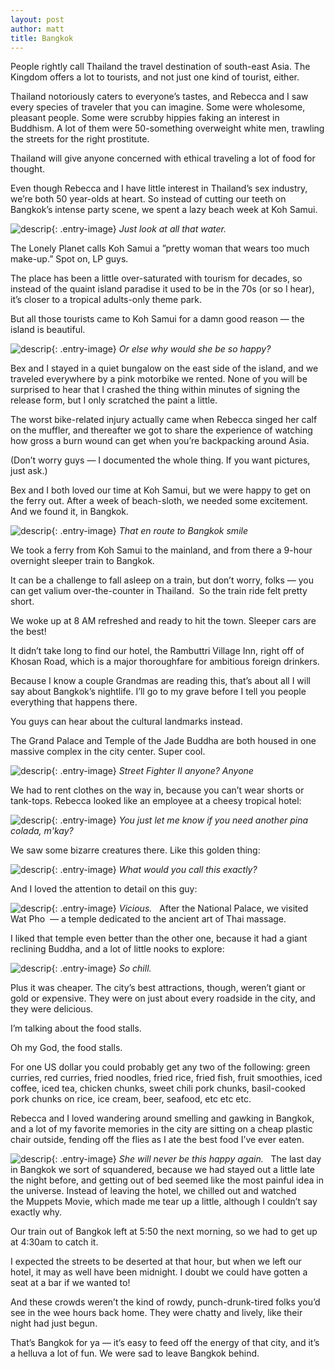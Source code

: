 ```yaml
---
layout: post
author: matt
title: Bangkok
---
```


People rightly call Thailand the travel destination of south-east Asia. The Kingdom offers a lot to tourists, and not just one kind of tourist, either.

Thailand notoriously caters to everyone’s tastes, and Rebecca and I saw every species of traveler that you can imagine. Some were wholesome, pleasant people. Some were scrubby hippies faking an interest in Buddhism. A lot of them were 50-something overweight white men, trawling the streets for the right prostitute.

Thailand will give anyone concerned with ethical traveling a lot of food for thought.

Even though Rebecca and I have little interest in Thailand’s sex industry, we’re both 50 year-olds at heart. So instead of cutting our teeth on Bangkok’s intense party scene, we spent a lazy beach week at Koh Samui.

![descrip](/assets/images/travel-pics/Bangkok-Koh-Samui/ThailandOne-pic1.jpg){: .entry-image}
*Just look at all that water.*

The Lonely Planet calls Koh Samui a ”pretty woman that wears too much make-up.” Spot on, LP guys.

The place has been a little over-saturated with tourism for decades, so instead of the quaint island paradise it used to be in the 70s (or so I hear), it’s closer to a tropical adults-only theme park.

But all those tourists came to Koh Samui for a damn good reason — the island is beautiful.

![descrip](/assets/images/travel-pics/Bangkok-Koh-Samui/ThailandOne-pic2.jpg){: .entry-image}
*Or else why would she be so happy?*

Bex and I stayed in a quiet bungalow on the east side of the island, and we traveled everywhere by a pink motorbike we rented.
None of you will be surprised to hear that I crashed the thing within minutes of signing the release form, but I only scratched the paint a little.

The worst bike-related injury actually came when Rebecca singed her calf on the muffler, and thereafter we got to share the experience of watching how gross a burn wound can get when you’re backpacking around Asia.

(Don’t worry guys — I documented the whole thing. If you want pictures, just ask.)

Bex and I both loved our time at Koh Samui, but we were happy to get on the ferry out. After a week of beach-sloth, we needed some excitement. And we found it, in Bangkok.

![descrip](/assets/images/travel-pics/Bangkok-Koh-Samui/ThailandOne-pic3.jpg){: .entry-image}
*That en route to Bangkok smile*

We took a ferry from Koh Samui to the mainland, and from there a 9-hour overnight sleeper train to Bangkok.

It can be a challenge to fall asleep on a train, but don’t worry, folks — you can get valium over-the-counter in Thailand.  So the train ride felt pretty short.

We woke up at 8 AM refreshed and ready to hit the town. Sleeper cars are the best!

It didn’t take long to find our hotel, the Rambuttri Village Inn, right off of Khosan Road, which is a major thoroughfare for ambitious foreign drinkers.

Because I know a couple Grandmas are reading this, that’s about all I will say about Bangkok’s nightlife. I’ll go to my grave before I tell you people everything that happens there.

You guys can hear about the cultural landmarks instead.

The Grand Palace and Temple of the Jade Buddha are both housed in one massive complex in the city center. Super cool.

![descrip](/assets/images/travel-pics/Bangkok-Koh-Samui/ThailandOne-pic4.jpg){: .entry-image}
*Street Fighter II anyone? Anyone*

We had to rent clothes on the way in, because you can’t wear shorts or tank-tops. Rebecca looked like an employee at a cheesy tropical hotel:

![descrip](/assets/images/travel-pics/Bangkok-Koh-Samui/ThailandOne-pic5.jpg){: .entry-image}
*You just let me know if you need another pina colada, m'kay?*

We saw some bizarre creatures there. Like this golden thing:

![descrip](/assets/images/travel-pics/Bangkok-Koh-Samui/ThailandOne-pic6.jpg){: .entry-image}
*What would you call this exactly?*

And I loved the attention to detail on this guy:

![descrip](/assets/images/travel-pics/Bangkok-Koh-Samui/ThailandOne-pic7.jpg){: .entry-image}
*Vicious.*
 
After the National Palace, we visited Wat Pho  — a temple dedicated to the ancient art of Thai massage.

I liked that temple even better than the other one, because it had a giant reclining Buddha, and a lot of little nooks to explore:

![descrip](/assets/images/travel-pics/Bangkok-Koh-Samui/ThailandOne-pic8.jpg){: .entry-image}
*So chill.*

Plus it was cheaper.
The city’s best attractions, though, weren’t giant or gold or expensive. They were on just about every roadside in the city, and they were delicious.

I’m talking about the food stalls.

Oh my God, the food stalls.

For one US dollar you could probably get any two of the following: green curries, red curries, fried noodles, fried rice, fried fish, fruit smoothies, iced coffee, iced tea, chicken chunks, sweet chili pork chunks, basil-cooked pork chunks on rice, ice cream, beer, seafood, etc etc etc.

Rebecca and I loved wandering around smelling and gawking in Bangkok, and a lot of my favorite memories in the city are sitting on a cheap plastic chair outside, fending off the flies as I ate the best food I’ve ever eaten.

![descrip](/assets/images/travel-pics/Bangkok-Koh-Samui/ThailandOne-pic9.jpg){: .entry-image}
*She will never be this happy again.*
 
The last day in Bangkok we sort of squandered, because we had stayed out a little late the night before, and getting out of bed seemed like the most painful idea in the universe.
Instead of leaving the hotel, we chilled out and watched the Muppets Movie, which made me tear up a little, although I couldn’t say exactly why.

Our train out of Bangkok left at 5:50 the next morning, so we had to get up at 4:30am to catch it.

I expected the streets to be deserted at that hour, but when we left our hotel, it may as well have been midnight. I doubt we could have gotten a seat at a bar if we wanted to!

And these crowds weren’t the kind of rowdy, punch-drunk-tired folks you’d see in the wee hours back home. They were chatty and lively, like their night had just begun.

That’s Bangkok for ya — it’s easy to feed off the energy of that city, and it’s a helluva a lot of fun. We were sad to leave Bangkok behind.
